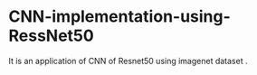 # CNN-implementation-using-RessNet50
It is an application of CNN  of Resnet50 using imagenet dataset .
